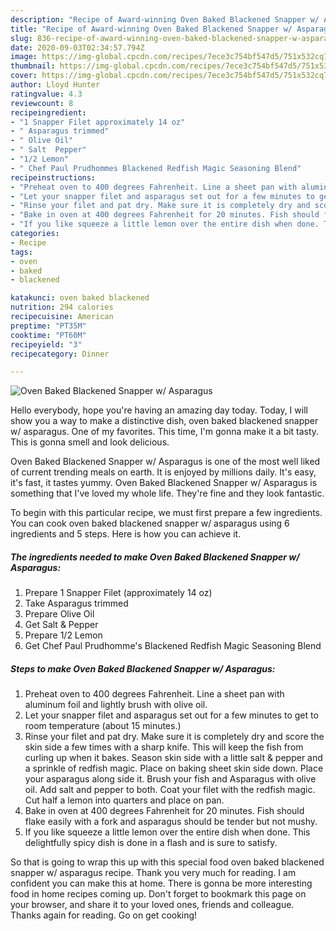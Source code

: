 ```yaml
---
description: "Recipe of Award-winning Oven Baked Blackened Snapper w/ Asparagus"
title: "Recipe of Award-winning Oven Baked Blackened Snapper w/ Asparagus"
slug: 836-recipe-of-award-winning-oven-baked-blackened-snapper-w-asparagus
date: 2020-09-03T02:34:57.794Z
image: https://img-global.cpcdn.com/recipes/7ece3c754bf547d5/751x532cq70/oven-baked-blackened-snapper-w-asparagus-recipe-main-photo.jpg
thumbnail: https://img-global.cpcdn.com/recipes/7ece3c754bf547d5/751x532cq70/oven-baked-blackened-snapper-w-asparagus-recipe-main-photo.jpg
cover: https://img-global.cpcdn.com/recipes/7ece3c754bf547d5/751x532cq70/oven-baked-blackened-snapper-w-asparagus-recipe-main-photo.jpg
author: Lloyd Hunter
ratingvalue: 4.3
reviewcount: 8
recipeingredient:
- "1 Snapper Filet approximately 14 oz"
- " Asparagus trimmed"
- " Olive Oil"
- " Salt  Pepper"
- "1/2 Lemon"
- " Chef Paul Prudhommes Blackened Redfish Magic Seasoning Blend"
recipeinstructions:
- "Preheat oven to 400 degrees Fahrenheit. Line a sheet pan with aluminum foil and lightly brush with olive oil."
- "Let your snapper filet and asparagus set out for a few minutes to get to room temperature (about 15 minutes.)"
- "Rinse your filet and pat dry. Make sure it is completely dry and score the skin side a few times with a sharp knife. This will keep the fish from curling up when it bakes. Season skin side with a little salt &amp; pepper and a sprinkle of redfish magic. Place on baking sheet skin side down. Place your asparagus along side it. Brush your fish and Asparagus with olive oil. Add salt and pepper to both. Coat your filet with the redfish magic. Cut half a lemon into quarters and place on pan."
- "Bake in oven at 400 degrees Fahrenheit for 20 minutes. Fish should flake easily with a fork and asparagus should be tender but not mushy."
- "If you like squeeze a little lemon over the entire dish when done. This delightfully spicy dish is done in a flash and is sure to satisfy."
categories:
- Recipe
tags:
- oven
- baked
- blackened

katakunci: oven baked blackened 
nutrition: 294 calories
recipecuisine: American
preptime: "PT35M"
cooktime: "PT60M"
recipeyield: "3"
recipecategory: Dinner

---
```



![Oven Baked Blackened Snapper w/ Asparagus](https://img-global.cpcdn.com/recipes/7ece3c754bf547d5/751x532cq70/oven-baked-blackened-snapper-w-asparagus-recipe-main-photo.jpg)

Hello everybody, hope you're having an amazing day today. Today, I will show you a way to make a distinctive dish, oven baked blackened snapper w/ asparagus. One of my favorites. This time, I'm gonna make it a bit tasty. This is gonna smell and look delicious.



Oven Baked Blackened Snapper w/ Asparagus is one of the most well liked of current trending meals on earth. It is enjoyed by millions daily. It's easy, it's fast, it tastes yummy. Oven Baked Blackened Snapper w/ Asparagus is something that I've loved my whole life. They're fine and they look fantastic.


To begin with this particular recipe, we must first prepare a few ingredients. You can cook oven baked blackened snapper w/ asparagus using 6 ingredients and 5 steps. Here is how you can achieve it.

<!--inarticleads1-->

##### The ingredients needed to make Oven Baked Blackened Snapper w/ Asparagus:

1. Prepare 1 Snapper Filet (approximately 14 oz)
1. Take  Asparagus trimmed
1. Prepare  Olive Oil
1. Get  Salt &amp; Pepper
1. Prepare 1/2 Lemon
1. Get  Chef Paul Prudhomme&#39;s Blackened Redfish Magic Seasoning Blend




<!--inarticleads2-->

##### Steps to make Oven Baked Blackened Snapper w/ Asparagus:

1. Preheat oven to 400 degrees Fahrenheit. Line a sheet pan with aluminum foil and lightly brush with olive oil.
1. Let your snapper filet and asparagus set out for a few minutes to get to room temperature (about 15 minutes.)
1. Rinse your filet and pat dry. Make sure it is completely dry and score the skin side a few times with a sharp knife. This will keep the fish from curling up when it bakes. Season skin side with a little salt &amp; pepper and a sprinkle of redfish magic. Place on baking sheet skin side down. Place your asparagus along side it. Brush your fish and Asparagus with olive oil. Add salt and pepper to both. Coat your filet with the redfish magic. Cut half a lemon into quarters and place on pan.
1. Bake in oven at 400 degrees Fahrenheit for 20 minutes. Fish should flake easily with a fork and asparagus should be tender but not mushy.
1. If you like squeeze a little lemon over the entire dish when done. This delightfully spicy dish is done in a flash and is sure to satisfy.




So that is going to wrap this up with this special food oven baked blackened snapper w/ asparagus recipe. Thank you very much for reading. I am confident you can make this at home. There is gonna be more interesting food in home recipes coming up. Don't forget to bookmark this page on your browser, and share it to your loved ones, friends and colleague. Thanks again for reading. Go on get cooking!
